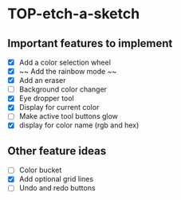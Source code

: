 # TOP-etch-a-sketch

## Important features to implement

- [x] Add a color selection wheel
- [x] ~~ Add the rainbow mode ~~
- [x] Add an eraser
- [ ] Background color changer
- [x] Eye dropper tool
- [x] Display for current color
- [ ] Make active tool buttons glow
- [x] display for color name (rgb and hex)

## Other feature ideas

- [ ] Color bucket
- [x] Add optional grid lines
- [ ] Undo and redo buttons
